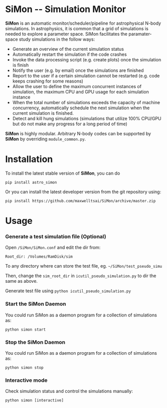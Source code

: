 # SiMon -- Simulation Monitor

**SiMon** is an automatic monitor/scheduler/pipeline for astrophysical N-body simulations. In astrophysics, it is common that a grid of simulations is needed to explore a parameter space. SiMon facilitates the paramater-space study simulations in the follow ways:

* Generate an overview of the current simulation status
* Automatically restart the simulation if the code crashes
* Invoke the data processing script (e.g. create plots) once the simulation is finish
* Notify the user (e.g. by email) once the simulations are finished
* Report to the user if a certain simulation cannot be restarted (e.g. code keeps crashing for some reasons)
* Allow the user to define the maximum concurrent instances of simulation, the maximum CPU and GPU usage for each simulation instance
* When the total number of simulations exceeds the capacity of machine concurrency, automatically schedule the next simulation when the current simulation is finished.
* Detect and kill hung simulations (simulations that utilize 100% CPU/GPU but do not make any progress for a long period of time)

**SiMon** is highly modular. Arbitrary N-body codes can be supported by **SiMon** by overriding `module_common.py`.

# Installation

To install the latest stable version of **SiMon**, you can do

    pip install astro_simon
    
Or you can install the latest developer version from the git repository using:

    pip install https://github.com/maxwelltsai/SiMon/archive/master.zip
    
# Usage

### Generate a test simulation file (Optional)

Open `/SiMon/SiMon.conf` and edit the dir from: 

    Root_dir: /Volumes/RamDisk/sim
    
To any directory where can store the test file, eg. `~/SiMon/test_pseudo_simu`

Then, change the `sim_root_dir` in `icutil_pseudo_simulation.py` to dir the same as above.

Generate test file using `python icutil_pseudo_simulation.py`

### Start the SiMon Daemon

You could run SiMon as a daemon program for a collection of simulations as:

    python simon start
    

### Stop the SiMon Daemon

You could run SiMon as a daemon program for a collection of simulations as:

    python simon stop
    
### Interactive mode
Check simulation status and control the simulations manually:

    python simon [interactive]

